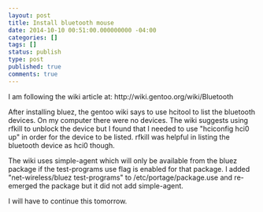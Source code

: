 ```yaml
---
layout: post
title: Install bluetooth mouse
date: 2014-10-10 00:51:00.000000000 -04:00
categories: []
tags: []
status: publish
type: post
published: true
comments: true
---
```

<div dir="ltr" style="text-align:left;">I am following the wiki article at: http://wiki.gentoo.org/wiki/Bluetooth</p>
<p>After installing bluez, the gentoo wiki says to use hcitool to list the bluetooth devices. On my computer there were no devices. The wiki suggests using rfkill to unblock the device but I found that I needed to use "hciconfig hci0 up" in order for the device to be listed. rfkill was helpful in listing the bluetooth device as hci0 though.</p>
<p>The wiki uses simple-agent which will only be available from the bluez package if the test-programs use flag is enabled for that package. I added "net-wireless/bluez test-programs" to /etc/portage/package.use and re-emerged the package but it did not add simple-agent.</p>
<p>I will have to continue this tomorrow.
<div></div>
</div>
